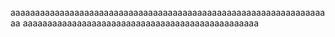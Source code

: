 aaaaaaaaaaaaaaaaaaaaaaaaaaaaaaaaaaaaaaaaaaaaaaaaaaaaaaaaaaaaaaaaaa
aaaaaaaaaaaaaaaaaaaaaaaaaaaaaaaaaaaaaaaaaaaaaaaa

